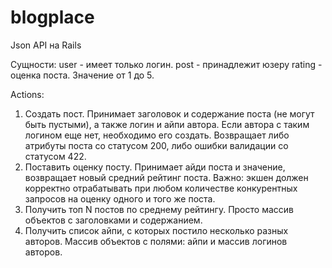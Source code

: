 # blogplace
Json API на Rails

Сущности: 
user - имеет только логин.
post - принадлежит юзеру
rating - оценка поста. Значение от 1 до 5.

Actions:
1. Создать пост. Принимает заголовок и содержание поста (не могут быть пустыми), а также логин и айпи автора. Если автора с таким логином еще нет, необходимо его создать. Возвращает либо атрибуты поста со статусом 200, либо ошибки валидации со статусом 422. 
2. Поставить оценку посту. Принимает айди поста и значение, возвращает новый средний рейтинг поста. Важно: экшен должен корректно отрабатывать при любом количестве конкурентных запросов на оценку одного и того же поста. 
3. Получить топ N постов по среднему рейтингу. Просто массив объектов с заголовками и содержанием. 
4. Получить список айпи, с которых постило несколько разных авторов. Массив объектов с полями: айпи и массив логинов авторов.

